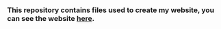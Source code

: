 ### This repository contains files used to create my website, you can see the website [here](http://alihanb.github.io/).
